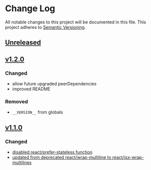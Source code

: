 # Change Log
All notable changes to this project will be documented in this file.
This project adheres to [Semantic Versioning](http://semver.org/).

[Unreleased](https://github.com/NativeAxis/nax-client-admin/compare/v1.2.0...HEAD)
------------

[v1.2.0](https://github.com/NativeAxis/eslint-config-nativeaxis/releases/tag/v1.2.0)
------------

### Changed
- allow future upgraded peerDependencies
- improved README

### Removed
- `__VERSION__` from globals

[v1.1.0](https://github.com/NativeAxis/eslint-config-nativeaxis/releases/tag/v1.1.0)
--------

### Changed
- [disabled react/prefer-stateless function](https://github.com/NativeAxis/eslint-config-nativeaxis/pull/3)
- [updated from deprecated react/wrap-multiline to react/jsx-wrap-multilines](https://github.com/NativeAxis/eslint-config-nativeaxis/pull/3)
